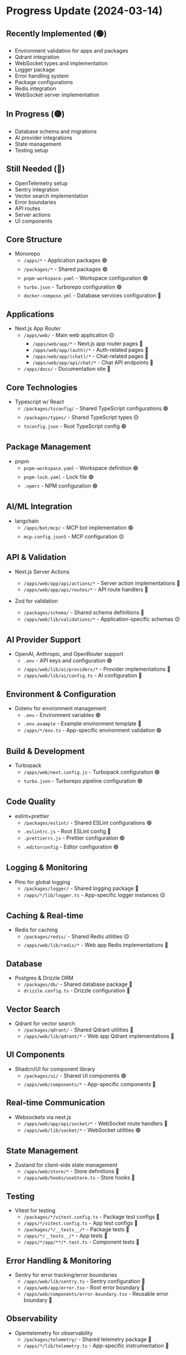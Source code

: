# Progress Update (2024-03-14)

## Recently Implemented (🟢)

- Environment validation for apps and packages
- Qdrant integration
- WebSocket types and implementation
- Logger package
- Error handling system
- Package configurations
- Redis integration
- WebSocket server implementation

## In Progress (🟡)

- Database schema and migrations
- AI provider integrations
- State management
- Testing setup

## Still Needed (🔴)

- OpenTelemetry setup
- Sentry integration
- Vector search implementation
- Error boundaries
- API routes
- Server actions
- UI components

## Core Structure

- Monorepo
  - `/apps/*` - Application packages 🟢
  - `/packages/*` - Shared packages 🟢
  - `pnpm-workspace.yaml` - Workspace configuration 🟢
  - `turbo.json` - Turborepo configuration 🟢
  - `docker-compose.yml` - Database services configuration 🔴

## Applications

- Next.js App Router
  - `/apps/web/` - Main web application 🟡
    - `/apps/web/app/*` - Next.js app router pages 🔴
    - `/apps/web/app/(auth)/*` - Auth-related pages 🔴
    - `/apps/web/app/(chat)/*` - Chat-related pages 🔴
    - `/apps/web/app/api/chat/*` - Chat API endpoints 🔴
  - `/apps/docs/` - Documentation site 🔴

## Core Technologies

- Typescript w/ React
  - `/packages/tsconfig/` - Shared TypeScript configurations 🟢
  - `/packages/types/` - Shared TypeScript types 🟡
  - `tsconfig.json` - Root TypeScript config 🟢

## Package Management

- pnpm
  - `pnpm-workspace.yaml` - Workspace definition 🟢
  - `pnpm-lock.yaml` - Lock file 🟢
  - `.npmrc` - NPM configuration 🟢

## AI/ML Integration

- langchain
  - `/apps/bot/mcp/` - MCP bot implementation 🟢
  - `mcp-config.json5` - MCP configuration 🟡

## API & Validation

- Next.js Server Actions

  - `/apps/web/app/api/actions/*` - Server action implementations 🔴
  - `/apps/web/app/api/routes/*` - API route handlers 🔴

- Zod for validation
  - `/packages/schema/` - Shared schema definitions 🔴
  - `/apps/web/lib/validations/*` - Application-specific schemas 🟡

## AI Provider Support

- OpenAI, Anthropic, and OpenRouter support
  - `.env` - API keys and configuration 🟢
  - `/apps/web/lib/ai/providers/*` - Provider implementations 🔴
  - `/apps/web/lib/ai/config.ts` - AI configuration 🔴

## Environment & Configuration

- Dotenv for environment management
  - `.env` - Environment variables 🟢
  - `.env.example` - Example environment template 🔴
  - `/apps/*/env.ts` - App-specific environment validation 🟢

## Build & Development

- Turbopack
  - `/apps/web/next.config.js` - Turbopack configuration 🟢
  - `turbo.json` - Turborepo pipeline configuration 🟢

## Code Quality

- eslint+prettier
  - `/packages/eslint/` - Shared ESLint configurations 🟢
  - `.eslintrc.js` - Root ESLint config 🔴
  - `.prettierrc.js` - Prettier configuration 🟢
  - `.editorconfig` - Editor configuration 🟢

## Logging & Monitoring

- Pino for global logging
  - `/packages/logger/` - Shared logging package 🔴
  - `/apps/*/lib/logger.ts` - App-specific logger instances 🟡

## Caching & Real-time

- Redis for caching
  - `/packages/redis/` - Shared Redis utilities 🟡
  - `/apps/web/lib/redis/*` - Web app Redis implementations 🔴

## Database

- Postgres & Drizzle ORM
  - `/packages/db/` - Shared database package 🔴
  - `drizzle.config.ts` - Drizzle configuration 🔴

## Vector Search

- Qdrant for vector search
  - `/packages/qdrant/` - Shared Qdrant utilities 🔴
  - `/apps/web/lib/qdrant/*` - Web app Qdrant implementations 🔴

## UI Components

- Shadcn/UI for component library
  - `/packages/ui/` - Shared UI components 🟢
  - `/apps/web/components/*` - App-specific components 🔴

## Real-time Communication

- Websockets via next.js
  - `/apps/web/app/api/socket/*` - WebSocket route handlers 🔴
  - `/apps/web/lib/socket/*` - WebSocket utilities 🟢

## State Management

- Zustand for client-side state management
  - `/apps/web/store/*` - Store definitions 🔴
  - `/apps/web/hooks/useStore.ts` - Store hooks 🔴

## Testing

- Vitest for testing
  - `/packages/*/vitest.config.ts` - Package test configs 🔴
  - `/apps/*/vitest.config.ts` - App test configs 🔴
  - `/packages/*/__tests__/*` - Package tests 🔴
  - `/apps/*/__tests__/*` - App tests 🔴
  - `/apps/*/app/**/*.test.ts` - Component tests 🔴

## Error Handling & Monitoring

- Sentry for error tracking/error boundaries
  - `/apps/web/lib/sentry.ts` - Sentry configuration 🔴
  - `/apps/web/app/error.tsx` - Root error boundary 🔴
  - `/apps/web/components/error-boundary.tsx` - Reusable error boundary 🔴

## Observability

- Opentelemetry for observability
  - `/packages/telemetry/` - Shared telemetry package 🔴
  - `/apps/*/lib/telemetry.ts` - App-specific instrumentation 🔴
